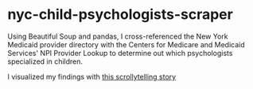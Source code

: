 # nyc-child-psychologists-scraper
Using Beautiful Soup and pandas, I cross-referenced the New York Medicaid provider directory with the Centers for Medicare and Medicaid Services' NPI Provider Lookup to determine out which psychologists specialized in children.

I visualized my findings with [this scrollytelling story](https://srjouppi.github.io/nyc-child-psychologists/)
